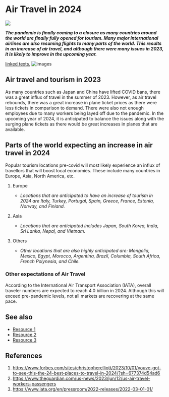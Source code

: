 # Air Travel in 2024
![](https://media.istockphoto.com/id/1314465708/vector/travel-and-adventure-tourism.jpg?s=612x612&w=0&k=20&c=q2A2OD_y5NX9L2q_mNzUhPciPtkxyL1Onanp8Mz6SfY=)


***The pandemic is finally coming to a closure as many countries around the world are finally fully opened for tourism. Many major international airlines are also resuming flights to many parts of the world. This results in an increase of air travel, and although there were many issues in 2023, it is likely to improve in the upcoming year.***

 [linked texts](https://www.forbes.com/sites/christopherelliott/2023/10/01/youve-got-to-see-this-the-24-best-places-to-travel-in-2024/?sh=677374d54ad6),  ![images](https://imageio.forbes.com/specials-images/imageserve/6518920b4cb81fadd99954e8/Landscape-with-Halong-bay/960x0.jpg?format=jpg&width=1440)


## Air travel and tourism in 2023

As many countries such as Japan and China have lifted COVID bans, there was a great influx of travel in the summer of 2023. However, as air travel rebounds, there was a great increase in plane ticket prices as there were less tickets in comparison to demand. There were also not enough employees due to many workers being layed off due to the pandemic. In the upcoming year of 2024, it is anticipated to balance the issues along with the surging plane tickets as there would be great increases in planes that are available.

## Parts of the world expecting an increase in air travel in 2024

Popular tourism locations pre-covid will most likely experience an influx of travellors that will boost local economies. These include many countries in Europe, Asia, North America, etc.

1. Europe
    - *Locations that are anticipated to have an increase of tourism in 2024 are Italy, Turkey, Portugal, Spain, Greece, France, Estonia, Norway, and Finland.*

1. Asia
    - *Locations that are anticipated includes Japan, South Korea, India, Sri Lanka, Nepal, and Vietnam.*

1. Others
    - *Other locations that are also highly anticipated are: Mongolia, Mexico, Egypt, Morocco, Argentina, Brazil, Columbia, South Africa, French Polynesia, and Chile.*

### Other expectations of Air Travel

According to the International Air Transport Association (IATA), overall traveler numbers are expected to reach 4.0 billion in 2024. Although this will exceed pre-pandemic levels, not all markets are recovering at the same pace. 




## See also
- [Resource 1](https://nypost.com/2023/08/15/the-top-travel-destinations-for-2024-revealed/)
- [Resource 2](https://aci.aero/2023/09/27/latest-air-travel-outlook-reveals-2024-to-be-a-milestone-for-global-passenger-traffic/)
- [Resource 3](https://www.expedia.com/newsroom/air-travel-hacks-2024/)

## References
1. https://www.forbes.com/sites/christopherelliott/2023/10/01/youve-got-to-see-this-the-24-best-places-to-travel-in-2024/?sh=677374d54ad6
2. https://www.theguardian.com/us-news/2023/jun/12/us-air-travel-workers-passengers
3. https://www.iata.org/en/pressroom/2022-releases/2022-03-01-01/

